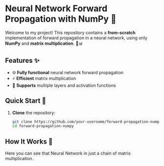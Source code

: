 # Neural Network Forward Propagation with NumPy 🚀

Welcome to my project! This repository contains a **from-scratch** implementation of forward propagation in a neural network, using only **NumPy** and **matrix multiplication**. 🧠📊

## Features ✨

- 🌐 **Fully functional** neural network forward propagation
- ⚡ **Efficient** matrix multiplication
- 🔢 **Supports** multiple layers and activation functions

## Quick Start 🚀

1. **Clone** the repository:

    ```bash
    git clone https://github.com/your-username/forward-propagation-numpy.git
    cd forward-propagation-numpy
    ```

## How It Works 🧩

Here you can see that Neural Network in just a chain of matrix multiplication. 


